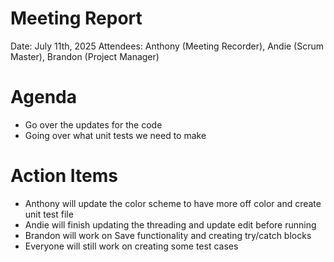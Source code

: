 # Meeting Report
Date: July 11th, 2025
Attendees: Anthony (Meeting Recorder), Andie (Scrum Master), Brandon (Project Manager)

# Agenda
- Go over the updates for the code
- Going over what unit tests we need to make

# Action Items
- Anthony will update the color scheme to have more off color and create unit test file 
- Andie will finish updating the threading and update edit before running
- Brandon will work on Save functionality and creating try/catch blocks
- Everyone will still work on creating some test cases
